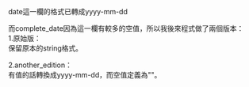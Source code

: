 date這一欄的格式已轉成yyyy-mm-dd

而complete_date因為這一欄有較多的空值，所以我後來程式做了兩個版本：  
1.原始版：  
保留原本的string格式。

2.another_edition：  
有值的話轉換成yyyy-mm-dd，而空值定義為""。
